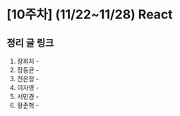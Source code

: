 # [10주차] (11/22~11/28) React

## 정리 글 링크

1. 장희지 - 
2. 장동균 - 
3. 전은정 - 
4. 이자영 - 
5. 서민경 - 
6. 황준혁 - 
